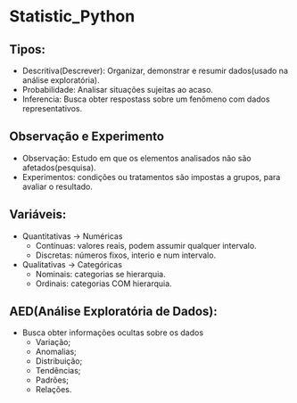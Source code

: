 # Statistic_Python

## Tipos:

- Descritiva(Descrever):
    Organizar, demonstrar e resumir dados(usado na análise exploratória).
- Probabilidade:
    Analisar situações sujeitas ao acaso.
- Inferencia:
    Busca obter respostass sobre um fenômeno com dados representativos.
## Observação e Experimento

- Observação: Estudo em que os elementos analisados não são afetados(pesquisa).
- Experimentos: condições ou tratamentos são impostas a grupos, para avaliar o resultado.

## Variáveis:

- Quantitativas -> Numéricas
    - Contínuas: valores reais, podem assumir qualquer intervalo.
    - Discretas: números fixos, interio e num intervalo.
- Qualitativas -> Categóricas
    - Nominais: categorias se hierarquia.
    - Ordinais: categorias COM hierarquia.
    
## AED(Análise Exploratória de Dados):
- Busca obter informações ocultas sobre os dados
    - Variação;
    - Anomalias;
    - Distribuição;
    - Tendências;
    - Padrões;
    - Relações.
